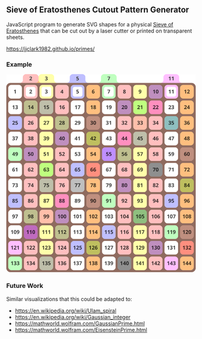 ## Sieve of Eratosthenes Cutout Pattern Generator

JavaScript program to generate SVG shapes for a physical [Sieve of Eratosthenes](https://en.wikipedia.org/wiki/Sieve_of_Eratosthenes) that can be cut out by a laser cutter or printed on transparent sheets.

https://jjclark1982.github.io/primes/


### Example

![example.svg](example.svg)

### Future Work

Similar visualizations that this could be adapted to:

- https://en.wikipedia.org/wiki/Ulam_spiral
- https://en.wikipedia.org/wiki/Gaussian_integer
- https://mathworld.wolfram.com/GaussianPrime.html
- https://mathworld.wolfram.com/EisensteinPrime.html

